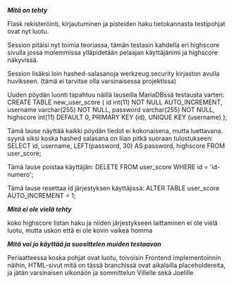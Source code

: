 
***Mitä on tehty***

Flask rekisteröinti, kirjautuminen ja pisteiden haku tietokannasta testipohjat ovat nyt luotu.

Session pitäisi nyt toimia teoriassa, tämän testasin kahdella eri highscore sivulla jossa molemmissa ylläpidetään pelaajan käyttäjänimi ja highscore näkyvissä. 

Session lisäksi loin hashed-salasanoja werkzeug.security kirjaston avulla huvikseen. (tämä ei tarvitse olla varsinaisessa projektissa)

Uuden pöydän luonti tapahtuu näillä lauseilla MariaDBssä testausta varten:
CREATE TABLE new_user_score (
    id int(11) NOT NULL AUTO_INCREMENT,
    username varchar(255) NOT NULL,
    password varchar(255) NOT NULL,
    highscore int(11) DEFAULT 0,
    PRIMARY KEY (id),
    UNIQUE KEY (username)
);


Tämä lause näyttää kaikki pöydän tiedot ei kokonaisena, mutta luettavana. syynä siksi koska hashed salasana on liian pitkä suoraan tulostukseen:
SELECT id, username, LEFT(password, 30) AS password, highscore FROM user_score;


Tämä lause poistaa käyttäjän:
DELETE FROM user_score WHERE id = 'id-numero';


Tämä lause resettaa id järjestyksen käyttäjissä:
ALTER TABLE user_score AUTO_INCREMENT = 1;


***Mitä ei ole vielä tehty***

koko highscore listan haku ja niiden järjestykseen laittaminen ei ole vielä luotu, mutta uskon että ei ole kovin vaikea homma

***Mitä voi jo käyttää ja suosittelen muiden testaavan***

Periaatteessa koska pohjat ovat luotu, toivoisin Frontend implementoinnin näihin, HTML-sivut mitä on tässä branchissä ovat aikalailla placeholdereita, ja jätän varsinaisen ulkonäön ja sommittelun Villelle sekä Joelille

